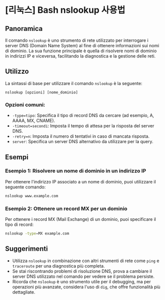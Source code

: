 # [리눅스] Bash nslookup 사용법

## Panoramica
Il comando `nslookup` è uno strumento di rete utilizzato per interrogare i server DNS (Domain Name System) al fine di ottenere informazioni sui nomi di dominio. La sua funzione principale è quella di risolvere nomi di dominio in indirizzi IP e viceversa, facilitando la diagnostica e la gestione delle reti.

## Utilizzo
La sintassi di base per utilizzare il comando `nslookup` è la seguente:

```
nslookup [opzioni] [nome_dominio]
```

### Opzioni comuni:
- `-type=tipo`: Specifica il tipo di record DNS da cercare (ad esempio, A, AAAA, MX, CNAME).
- `-timeout=secondi`: Imposta il tempo di attesa per la risposta del server DNS.
- `-retry=n`: Imposta il numero di tentativi in caso di mancata risposta.
- `server`: Specifica un server DNS alternativo da utilizzare per la query.

## Esempi
### Esempio 1: Risolvere un nome di dominio in un indirizzo IP
Per ottenere l'indirizzo IP associato a un nome di dominio, puoi utilizzare il seguente comando:

```bash
nslookup www.example.com
```

### Esempio 2: Ottenere un record MX per un dominio
Per ottenere i record MX (Mail Exchange) di un dominio, puoi specificare il tipo di record:

```bash
nslookup -type=MX example.com
```

## Suggerimenti
- Utilizza `nslookup` in combinazione con altri strumenti di rete come `ping` e `traceroute` per una diagnostica più completa.
- Se stai riscontrando problemi di risoluzione DNS, prova a cambiare il server DNS utilizzato nel comando per vedere se il problema persiste.
- Ricorda che `nslookup` è uno strumento utile per il debugging, ma per operazioni più avanzate, considera l'uso di `dig`, che offre funzionalità più dettagliate.